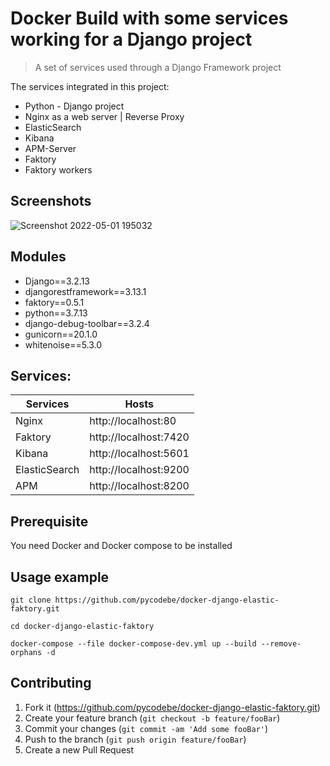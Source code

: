# Docker Build with some services working for a Django project
> A set of services used through a Django Framework project

The services integrated in this project:
* Python - Django project
* Nginx as a web server | Reverse Proxy
* ElasticSearch
* Kibana
* APM-Server
* Faktory
* Faktory workers

## Screenshots
![Screenshot 2022-05-01 195032](https://user-images.githubusercontent.com/17100228/166158192-45a1c975-8e5e-4038-9ee5-0852210086eb.png)


## Modules
* Django==3.2.13
* djangorestframework==3.13.1
* faktory==0.5.1
* python==3.7.13
* django-debug-toolbar==3.2.4
* gunicorn==20.1.0
* whitenoise==5.3.0

## Services:

|Services| Hosts |
|--|--|
| Nginx | http://localhost:80 |
| Faktory | http://localhost:7420
| Kibana | http://localhost:5601
| ElasticSearch | http://localhost:9200
| APM | http://localhost:8200


## Prerequisite
You need Docker and Docker compose to be installed


## Usage example

```
git clone https://github.com/pycodebe/docker-django-elastic-faktory.git

cd docker-django-elastic-faktory

docker-compose --file docker-compose-dev.yml up --build --remove-orphans -d
```


## Contributing

1. Fork it (<https://github.com/pycodebe/docker-django-elastic-faktory.git>)
2. Create your feature branch (`git checkout -b feature/fooBar`)
3. Commit your changes (`git commit -am 'Add some fooBar'`)
4. Push to the branch (`git push origin feature/fooBar`)
5. Create a new Pull Request